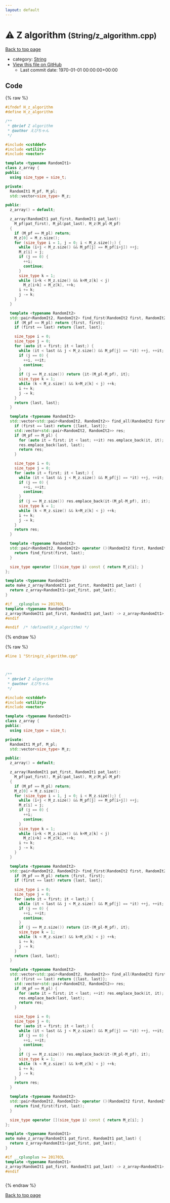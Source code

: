 ```yaml
---
layout: default
---
```


<!-- mathjax config similar to math.stackexchange -->
<script type="text/javascript" async
  src="https://cdnjs.cloudflare.com/ajax/libs/mathjax/2.7.5/MathJax.js?config=TeX-MML-AM_CHTML">
</script>
<script type="text/x-mathjax-config">
  MathJax.Hub.Config({
    TeX: { equationNumbers: { autoNumber: "AMS" }},
    tex2jax: {
      inlineMath: [ ['$','$'] ],
      processEscapes: true
    },
    "HTML-CSS": { matchFontHeight: false },
    displayAlign: "left",
    displayIndent: "2em"
  });
</script>

<script type="text/javascript" src="https://cdnjs.cloudflare.com/ajax/libs/jquery/3.4.1/jquery.min.js"></script>
<script src="https://cdn.jsdelivr.net/npm/jquery-balloon-js@1.1.2/jquery.balloon.min.js" integrity="sha256-ZEYs9VrgAeNuPvs15E39OsyOJaIkXEEt10fzxJ20+2I=" crossorigin="anonymous"></script>
<script type="text/javascript" src="../../assets/js/copy-button.js"></script>
<link rel="stylesheet" href="../../assets/css/copy-button.css" />


# :warning: Z algorithm <small>(String/z_algorithm.cpp)</small>

<a href="../../index.html">Back to top page</a>

* category: <a href="../../index.html#27118326006d3829667a400ad23d5d98">String</a>
* <a href="{{ site.github.repository_url }}/blob/master/String/z_algorithm.cpp">View this file on GitHub</a>
    - Last commit date: 1970-01-01 00:00:00+00:00




## Code

<a id="unbundled"></a>
{% raw %}
```cpp
#ifndef H_z_algorithm
#define H_z_algorithm

/**
 * @brief Z algorithm
 * @author えびちゃん
 */

#include <cstddef>
#include <utility>
#include <vector>

template <typename RandomIt1>
class z_array {
public:
  using size_type = size_t;

private:
  RandomIt1 M_pf, M_pl;
  std::vector<size_type> M_z;

public:
  z_array() = default;

  z_array(RandomIt1 pat_first, RandomIt1 pat_last):
    M_pf(pat_first), M_pl(pat_last), M_z(M_pl-M_pf)
  {
    if (M_pf == M_pl) return;
    M_z[0] = M_z.size();
    for (size_type i = 1, j = 0; i < M_z.size();) {
      while (i+j < M_z.size() && M_pf[j] == M_pf[i+j]) ++j;
      M_z[i] = j;
      if (j == 0) {
        ++i;
        continue;
      }
      size_type k = 1;
      while (i+k < M_z.size() && k+M_z[k] < j)
        M_z[i+k] = M_z[k], ++k;
      i += k;
      j -= k;
    }
  }

  template <typename RandomIt2>
  std::pair<RandomIt2, RandomIt2> find_first(RandomIt2 first, RandomIt2 last) const {
    if (M_pf == M_pl) return {first, first};
    if (first == last) return {last, last};

    size_type i = 0;
    size_type j = 0;
    for (auto it = first; it < last;) {
      while (it < last && j < M_z.size() && M_pf[j] == *it) ++j, ++it;
      if (j == 0) {
        ++i, ++it;
        continue;
      }
      if (j == M_z.size()) return {it-(M_pl-M_pf), it};
      size_type k = 1;
      while (k < M_z.size() && k+M_z[k] < j) ++k;
      i += k;
      j -= k;
    }
    return {last, last};
  }

  template <typename RandomIt2>
  std::vector<std::pair<RandomIt2, RandomIt2>> find_all(RandomIt2 first, RandomIt2 last) const {
    if (first == last) return {{last, last}};
    std::vector<std::pair<RandomIt2, RandomIt2>> res;
    if (M_pf == M_pl) {
      for (auto it = first; it < last; ++it) res.emplace_back(it, it);
      res.emplace_back(last, last);
      return res;
    }

    size_type i = 0;
    size_type j = 0;
    for (auto it = first; it < last;) {
      while (it < last && j < M_z.size() && M_pf[j] == *it) ++j, ++it;
      if (j == 0) {
        ++i, ++it;
        continue;
      }
      if (j == M_z.size()) res.emplace_back(it-(M_pl-M_pf), it);
      size_type k = 1;
      while (k < M_z.size() && k+M_z[k] < j) ++k;
      i += k;
      j -= k;
    }
    return res;
  }

  template <typename RandomIt2>
  std::pair<RandomIt2, RandomIt2> operator ()(RandomIt2 first, RandomIt2 last) const {
    return find_first(first, last);
  }

  size_type operator [](size_type i) const { return M_z[i]; }
};

template <typename RandomIt1>
auto make_z_array(RandomIt1 pat_first, RandomIt1 pat_last) {
  return z_array<RandomIt1>(pat_first, pat_last);
}

#if __cplusplus >= 201703L
template <typename RandomIt1>
z_array(RandomIt1 pat_first, RandomIt1 pat_last) -> z_array<RandomIt1>;
#endif

#endif  /* !defined(H_z_algorithm) */

```
{% endraw %}

<a id="bundled"></a>
{% raw %}
```cpp
#line 1 "String/z_algorithm.cpp"



/**
 * @brief Z algorithm
 * @author えびちゃん
 */

#include <cstddef>
#include <utility>
#include <vector>

template <typename RandomIt1>
class z_array {
public:
  using size_type = size_t;

private:
  RandomIt1 M_pf, M_pl;
  std::vector<size_type> M_z;

public:
  z_array() = default;

  z_array(RandomIt1 pat_first, RandomIt1 pat_last):
    M_pf(pat_first), M_pl(pat_last), M_z(M_pl-M_pf)
  {
    if (M_pf == M_pl) return;
    M_z[0] = M_z.size();
    for (size_type i = 1, j = 0; i < M_z.size();) {
      while (i+j < M_z.size() && M_pf[j] == M_pf[i+j]) ++j;
      M_z[i] = j;
      if (j == 0) {
        ++i;
        continue;
      }
      size_type k = 1;
      while (i+k < M_z.size() && k+M_z[k] < j)
        M_z[i+k] = M_z[k], ++k;
      i += k;
      j -= k;
    }
  }

  template <typename RandomIt2>
  std::pair<RandomIt2, RandomIt2> find_first(RandomIt2 first, RandomIt2 last) const {
    if (M_pf == M_pl) return {first, first};
    if (first == last) return {last, last};

    size_type i = 0;
    size_type j = 0;
    for (auto it = first; it < last;) {
      while (it < last && j < M_z.size() && M_pf[j] == *it) ++j, ++it;
      if (j == 0) {
        ++i, ++it;
        continue;
      }
      if (j == M_z.size()) return {it-(M_pl-M_pf), it};
      size_type k = 1;
      while (k < M_z.size() && k+M_z[k] < j) ++k;
      i += k;
      j -= k;
    }
    return {last, last};
  }

  template <typename RandomIt2>
  std::vector<std::pair<RandomIt2, RandomIt2>> find_all(RandomIt2 first, RandomIt2 last) const {
    if (first == last) return {{last, last}};
    std::vector<std::pair<RandomIt2, RandomIt2>> res;
    if (M_pf == M_pl) {
      for (auto it = first; it < last; ++it) res.emplace_back(it, it);
      res.emplace_back(last, last);
      return res;
    }

    size_type i = 0;
    size_type j = 0;
    for (auto it = first; it < last;) {
      while (it < last && j < M_z.size() && M_pf[j] == *it) ++j, ++it;
      if (j == 0) {
        ++i, ++it;
        continue;
      }
      if (j == M_z.size()) res.emplace_back(it-(M_pl-M_pf), it);
      size_type k = 1;
      while (k < M_z.size() && k+M_z[k] < j) ++k;
      i += k;
      j -= k;
    }
    return res;
  }

  template <typename RandomIt2>
  std::pair<RandomIt2, RandomIt2> operator ()(RandomIt2 first, RandomIt2 last) const {
    return find_first(first, last);
  }

  size_type operator [](size_type i) const { return M_z[i]; }
};

template <typename RandomIt1>
auto make_z_array(RandomIt1 pat_first, RandomIt1 pat_last) {
  return z_array<RandomIt1>(pat_first, pat_last);
}

#if __cplusplus >= 201703L
template <typename RandomIt1>
z_array(RandomIt1 pat_first, RandomIt1 pat_last) -> z_array<RandomIt1>;
#endif



```
{% endraw %}

<a href="../../index.html">Back to top page</a>

